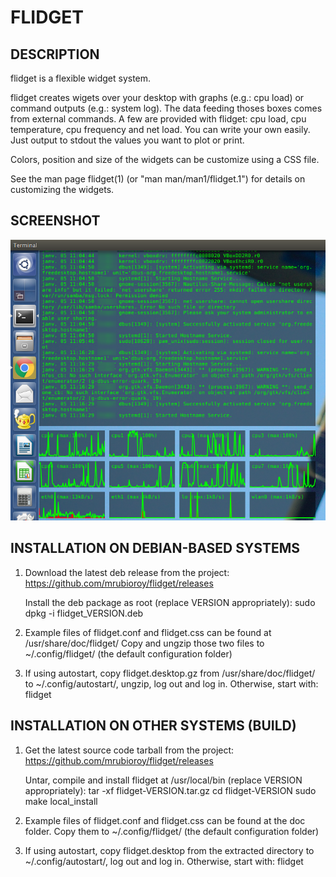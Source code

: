 FLIDGET
=======

DESCRIPTION
-----------

flidget is a flexible widget system.

flidget creates wigets over your desktop with graphs (e.g.: cpu load) or command outputs (e.g.: system log). The data feeding thoses boxes comes from external commands. A few are provided with flidget: cpu load, cpu temperature, cpu frequency and net load. You can write your own easily. Just output to stdout the values you want to plot or print.

Colors, position and size of the widgets can be customize using a CSS file.

See the man page flidget(1) (or "man man/man1/flidget.1") for details on customizing the widgets.

SCREENSHOT
----------

![screenshot](doc/screenshot.png?raw=true)

INSTALLATION ON DEBIAN-BASED SYSTEMS
------------------------------------

1. Download the latest deb release from the project:
   https://github.com/mrubioroy/flidget/releases

   Install the deb package as root (replace VERSION appropriately):
   sudo dpkg -i flidget_VERSION.deb

2. Example files of flidget.conf and flidget.css can be found at /usr/share/doc/flidget/
   Copy and ungzip those two files to ~/.config/flidget/ (the default configuration folder)

3. If using autostart, copy flidget.desktop.gz from /usr/share/doc/flidget/ to ~/.config/autostart/, ungzip, log out and log in. Otherwise, start with:
   flidget

INSTALLATION ON OTHER SYSTEMS (BUILD)
-------------------------------------

1. Get the latest source code tarball from the project:
   https://github.com/mrubioroy/flidget/releases

   Untar, compile and install flidget at /usr/local/bin (replace VERSION appropriately):
   tar -xf flidget-VERSION.tar.gz
   cd flidget-VERSION
   sudo make local_install

3. Example files of flidget.conf and flidget.css can be found at the doc folder. Copy them to ~/.config/flidget/ (the default configuration folder)

4. If using autostart, copy flidget.desktop from the extracted directory to ~/.config/autostart/, log out and log in. Otherwise, start with:
   flidget

